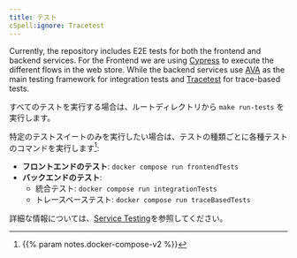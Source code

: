 ```yaml
---
title: テスト
cSpell:ignore: Tracetest
---
```


Currently, the repository includes E2E tests for both the frontend and backend
services. For the Frontend we are using [Cypress](https://www.cypress.io/) to
execute the different flows in the web store. While the backend services use
[AVA](https://avajs.dev) as the main testing framework for integration tests and
[Tracetest](https://tracetest.io/) for trace-based tests.

すべてのテストを実行する場合は、ルートディレクトリから `make run-tests` を実行します。

特定のテストスイートのみを実行したい場合は、テストの種類ごとに各種テストのコマンドを実行します[^1]:

- **フロントエンドのテスト**: `docker compose run frontendTests`
- **バックエンドのテスト**:
  - 統合テスト: `docker compose run integrationTests`
  - トレースベーステスト: `docker compose run traceBasedTests`

詳細な情報については、[Service Testing](https://github.com/open-telemetry/opentelemetry-demo/tree/main/test)を参照してください。

[^1]: {{% param notes.docker-compose-v2 %}}
